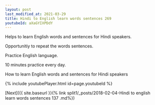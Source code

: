 ```yaml
---
layout: post
last_modified_at: 2021-03-29
title: Hindi to English learn words sentences 269 
youtubeId: aXaGYIXPDdY
---
```

 
 
Helps to learn English words and sentences for Hindi speakers.

Opportunitiy to repeat the words sentences. 

Practice English language. 
 
10 minutes practice every day. 
 
How to learn English words and sentences for Hindi speakers 
 
{% include youtubePlayer.html id=page.youtubeId %}
 
 
[Next]({{ site.baseurl }}{% link  split1/_posts/2018-02-04-Hindi to english learn words sentences 137 .md%})
 
